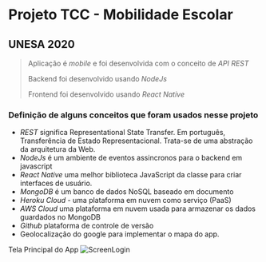 # Projeto TCC - Mobilidade Escolar 
## UNESA 2020

> Aplicação é *mobile* e foi desenvolvida com o conceito de *API REST* 
>
> Backend foi desenvolvido usando *NodeJs*
>
> Frontend foi desenvolvido usando *React Native*
>

### Definição de alguns conceitos que foram usados nesse projeto

- *REST* significa Representational State Transfer. Em português, Transferência de Estado Representacional. Trata-se de uma abstração da arquitetura da Web.
- *NodeJs*  é um ambiente de eventos assincronos para o backend em javascript
- *React Native* uma melhor biblioteca JavaScript da classe para criar interfaces de usuário.
- *MongoDB* é um banco de dados NoSQL baseado em documento
- *Heroku Cloud* - uma plataforma em nuvem como serviço (PaaS)
- *AWS Cloud* uma plataforma em nuvem usada para armazenar os dados guardados no MongoDB
- *Github* plataforma de controle de versão
- Geolocalização do google para implementar o mapa do app.



Tela Principal do App
![ScreenLogin](https://raw.githubusercontent.com/Diguix/mobilidadeEscolar/master/Image/ScreenLogin.png)